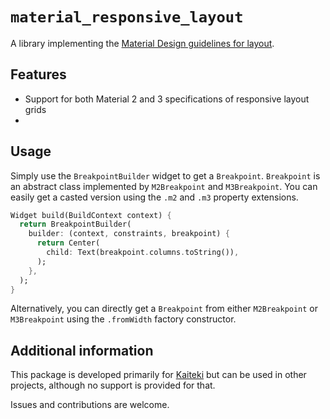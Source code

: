 # `material_responsive_layout`

A library implementing the [Material Design guidelines for layout](https://material.io/design/layout/understanding-layout.html).

## Features

- Support for both Material 2 and 3 specifications of responsive layout grids
- 

## Usage

Simply use the `BreakpointBuilder` widget to get a `Breakpoint`. `Breakpoint` is an abstract class implemented by `M2Breakpoint` and `M3Breakpoint`. You can easily get a casted version using the `.m2` and `.m3` property extensions.

```dart
Widget build(BuildContext context) {
  return BreakpointBuilder(
    builder: (context, constraints, breakpoint) {
      return Center(
        child: Text(breakpoint.columns.toString()),
      );
    },
  );
}
```

Alternatively, you can directly get a `Breakpoint` from either `M2Breakpoint` or `M3Breakpoint` using the `.fromWidth` factory constructor.

## Additional information

This package is developed primarily for [Kaiteki](https://github.com/Kaiteki-Fedi/Kaiteki) but can be used in other projects, although no support is provided for that.

Issues and contributions are welcome.